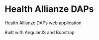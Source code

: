Health Allianze DAPs
===========================================

Health Allianze DAPs web application 

Built with AngularJS and Boostrap
